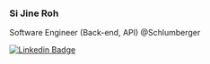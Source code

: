 ### Si Jine Roh

Software Engineer (Back-end, API) @Schlumberger

[![Linkedin Badge](https://img.shields.io/badge/-LinkedIn-blue?style=flat-square&logo=Linkedin&logoColor=white&link=https://www.linkedin.com/in/sijineroh/)](https://www.linkedin.com/in/sijineroh/)

<!--
**sjroh/sjroh** is a ✨ _special_ ✨ repository because its `README.md` (this file) appears on your GitHub profile.

Here are some ideas to get you started:

- 🔭 I’m currently working on ...
- 🌱 I’m currently learning ...
- 👯 I’m looking to collaborate on ...
- 🤔 I’m looking for help with ...
- 💬 Ask me about ...
- 📫 How to reach me: ...
- 😄 Pronouns: ...
- ⚡ Fun fact: ...
-->
